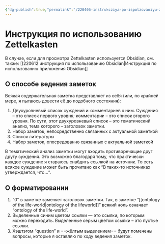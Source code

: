 ```yaml
---
{"dg-publish":true,"permalink":"/220406-instrukcziya-po-ispolzovaniyu-zettelkasten/","dgHomeLink":false,"dgPassFrontmatter":false}
---
```


# Инструкция по использованию Zettelkasten

В случае, если для просмотра Zettelkasten используется Obsidian, см. также: [[220612 инструкция по использованию Obsidian|Инструкция по использованию приложения Obsidian]]


## О способе ведения заметок
Всякая содержательная заметка представляет из себя (или, по крайней мере, я пытаюсь довести её до подобного состояния):
1. Двухуровневый список суждений и комментариев к ним. Суждения – это список первого уровня; комментарии – это список второго уровня. По сути, этот двухуровневый список – это тематический анализ, тема которого – заголовок заметки.
2. Набор заметок, непосредственно связанных с актуальной заметкой
3. Список литературы
4. Набор заметок, опосредованно связанных с актуальной заметкой

В тематический анализ заметки могут входить противоречащие друг другу суждения. Это возможно благодаря тому, что практически каждое суждение я стараюсь снабдить ссылкой на источник. То есть всякое суждение может быть прочитано как “В таких-то источниках утверждается, что…“.


## О форматировании
1. “0” в заметке заменяет заголовок заметки. Так, в заметке “[[ontology of the life-world|ontology of the lifeworld]]” всякий ноль означает “ontology of the life-world”.
2. Выделенные синим цветом ссылки — это ссылки, по которым можно переходить. Выделенные серым цветом ссылки – это пустые ссылки.
3. Хэштэгом “question” и ==жёлтым выделением== будут помечены вопросы, которые я оставляю по ходу ведения заметок.